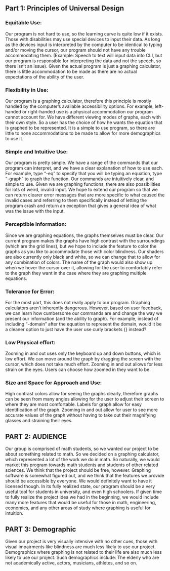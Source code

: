 ## Part 1: Principles of Universal Design

### Equitable Use:
Our program is not hard to use, so the learning curve is quite low if it exists. Those with disabilities may use special devices to input their data. As long as the devices input is interpreted by the computer to be identical to typing and/or moving the cursor, our program should not have any trouble accommodating them. (Example: Speech to text will input data into CLI, but our program is responsible for interpreting the data and not the speech, so there isn’t an issue). Given the actual program is just a graphing calculator, there is little accommodation to be made as there are no actual expectations of the ability of the user.

### Flexibility in Use:

Our program is a graphing calculator, therefore this principle is mostly handled by the computer’s available accessibility options. For example, left-handed or right-handed use is a physical accommodation our program cannot account for. We have different viewing modes of graphs, each with their own style. So a user has the choice of how he wants the equation that is graphed to be represented. It is a simple to use program, so there are little to none accommodations to be made to allow for more demographics to use it.

### Simple and Intuitive Use:

Our program is pretty simple. We have a range of the commands that our program can interpret, and we have a clear explanation of how to use each. For example, type “-eq” to specify that you will be typing an equation, type “-graph” to graph the function. Our commands are intuitively clear, and simple to use. Given we are graphing functions, there are also possibilities for lots of weird, invalid input. We hope to extend our program so that we can return clearer error messages that are more specific to what caused the invalid cases and referring to them specifically instead of letting the program crash and return an exception that gives a general idea of what was the issue with the input.

### Perceptible Information:
Since we are graphing equations, the graphs themselves must be clear. Our current program makes the graphs have high contrast with the surroundings (which are the grid lines), but we hope to include the feature to color the graphs as you like to accommodate those with color blindness. Our shaders are also currently only black and white, so we can change that to allow for any combination of colors. The name of the graph would also show up when we hover the cursor over it, allowing for the user to comfortably refer to the graph they want in the case where they are graphing multiple equations.

### Tolerance for Error:

For the most part, this does not really apply to our program. Graphing calculators aren’t inherently dangerous. However, based on user feedback, we can learn how cumbersome our commands are and change the way we present our information (and the ability to graph). For example, instead of including “-domain” after the equation to represent the domain, would it be a cleaner option to just have the user use curly brackets {} instead?

### Low Physical effort:

Zooming in and out uses only the keyboard up and down buttons, which is low effort. We can move around the graph by dragging the screen with the cursor, which does not take much effort. Zooming in and out allows for less strain on the eyes. Users can choose how zoomed in they want to be.

### Size and Space for Approach and Use:

High contrast colors allow for seeing the graphs clearly, therefore graphs can be seen from many angles allowing for the user to adjust their screen to where they are most comfortable. Labels for graph allow for easy identification of the graph. Zooming in and out allow for user to see more accurate values of the graph without having to take out their magnifying glasses and straining their eyes.

## PART 2: AUDIENCE

Our group is comprised of math students, so we wanted our project to be about something related to math. So we decided on a graphing calculator, which represented a lot of the work we do in math. So naturally, we would market this program towards math students and students of other related sciences. We think that the project should be free, however. Graphing software is somewhat figured out, and we think that the features we provide should be accessible by everyone. We would definitely want to have it licensed though. In its fully realized state, our program should be a very useful tool for students in university, and even high schoolers. If given time to fully realize the project idea we had in the beginning, we would include many more features that would be useful for those in math, engineering, economics, and any other areas of study where graphing is useful for intuition.

## PART 3: Demographic
Given our project is very visually intensive with no other cues, those with visual impairments like blindness are much less likely to use our project. Demographics where graphing is not related to their life are also much less likely to use our project. Such demographics include: The elderly who are not academically active, actors, musicians, athletes, and so on.
